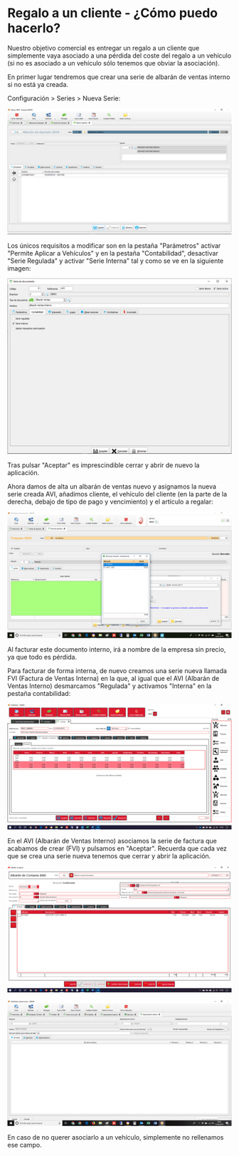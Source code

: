 # Regalo a un cliente - ¿Cómo puedo hacerlo?

Nuestro objetivo comercial es entregar un regalo a un cliente que simplemente vaya asociado a una pérdida del coste del regalo a un vehículo \(si no es asociado a un vehículo sólo tenemos que obviar la asociación\).

En primer lugar tendremos que crear una serie de albarán de ventas interno si no está ya creada. 

Configuración &gt; Series &gt; Nueva Serie:

![](../.gitbook/assets/image%20%28184%29.png)

Los únicos requisitos a modificar son en la pestaña "Parámetros" activar "Permite Aplicar a Vehículos" y en la pestaña "Contabilidad", desactivar "Serie Regulada" y activar "Serie Interna" tal y como se ve en la siguiente imagen:

![](../.gitbook/assets/image.png)

Tras pulsar "Aceptar" es imprescindible cerrar y abrir de nuevo la aplicación.

Ahora damos de alta un albarán de ventas nuevo y asignamos la nueva serie creada AVI, añadimos cliente, el vehículo del cliente \(en la parte de la derecha, debajo de tipo de pago y vencimiento\) y el artículo a regalar:

![](../.gitbook/assets/image%20%28369%29.png)

Al facturar este documento interno, irá a nombre de la empresa sin precio, ya que todo es pérdida.

Para facturar de forma interna, de nuevo creamos una serie nueva llamada FVI \(Factura de Ventas Interna\) en la que, al igual que el AVI \(Albarán de Ventas Interno\) desmarcamos "Regulada" y activamos "Interna" en la pestaña contabilidad:

![](../.gitbook/assets/image%20%28506%29.png)

En el AVI \(Albarán de Ventas Interno\) asociamos la serie de factura que acabamos de crear \(FVI\) y pulsamos en "Aceptar". Recuerda que cada vez que se crea una serie nueva tenemos que cerrar y abrir la aplicación.

![](../.gitbook/assets/image%20%28411%29.png)

![Factura de Ventas Interna](../.gitbook/assets/image%20%28337%29.png)

En caso de no querer asociarlo a un vehículo, simplemente no rellenamos ese campo.





